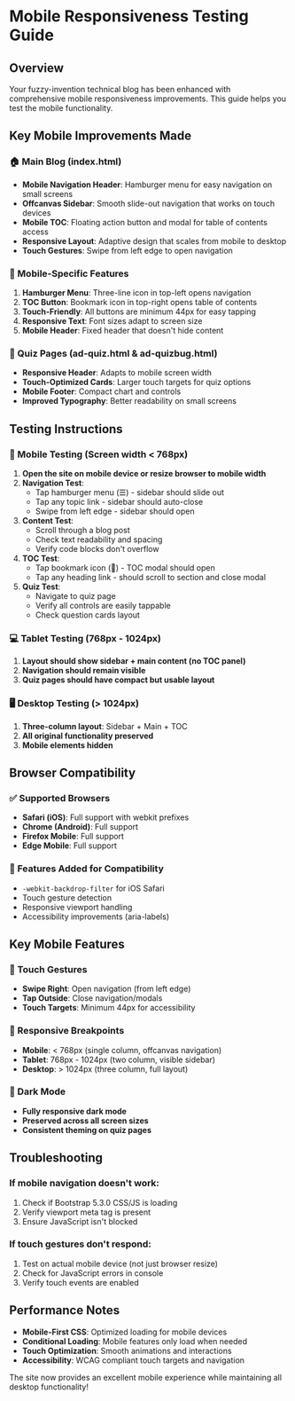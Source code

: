 # Mobile Responsiveness Testing Guide

## Overview
Your fuzzy-invention technical blog has been enhanced with comprehensive mobile responsiveness improvements. This guide helps you test the mobile functionality.

## Key Mobile Improvements Made

### 🏠 Main Blog (index.html)
- **Mobile Navigation Header**: Hamburger menu for easy navigation on small screens
- **Offcanvas Sidebar**: Smooth slide-out navigation that works on touch devices
- **Mobile TOC**: Floating action button and modal for table of contents access
- **Responsive Layout**: Adaptive design that scales from mobile to desktop
- **Touch Gestures**: Swipe from left edge to open navigation

### 📱 Mobile-Specific Features
1. **Hamburger Menu**: Three-line icon in top-left opens navigation
2. **TOC Button**: Bookmark icon in top-right opens table of contents
3. **Touch-Friendly**: All buttons are minimum 44px for easy tapping
4. **Responsive Text**: Font sizes adapt to screen size
5. **Mobile Header**: Fixed header that doesn't hide content

### 🧪 Quiz Pages (ad-quiz.html & ad-quizbug.html)
- **Responsive Header**: Adapts to mobile screen width
- **Touch-Optimized Cards**: Larger touch targets for quiz options
- **Mobile Footer**: Compact chart and controls
- **Improved Typography**: Better readability on small screens

## Testing Instructions

### 📲 Mobile Testing (Screen width < 768px)
1. **Open the site on mobile device or resize browser to mobile width**
2. **Navigation Test**:
   - Tap hamburger menu (☰) - sidebar should slide out
   - Tap any topic link - sidebar should auto-close
   - Swipe from left edge - sidebar should open
3. **Content Test**:
   - Scroll through a blog post
   - Check text readability and spacing
   - Verify code blocks don't overflow
4. **TOC Test**:
   - Tap bookmark icon (🔖) - TOC modal should open
   - Tap any heading link - should scroll to section and close modal
5. **Quiz Test**:
   - Navigate to quiz page
   - Verify all controls are easily tappable
   - Check question cards layout

### 💻 Tablet Testing (768px - 1024px)
1. **Layout should show sidebar + main content (no TOC panel)**
2. **Navigation should remain visible**
3. **Quiz pages should have compact but usable layout**

### 🖥️ Desktop Testing (> 1024px)
1. **Three-column layout**: Sidebar + Main + TOC
2. **All original functionality preserved**
3. **Mobile elements hidden**

## Browser Compatibility

### ✅ Supported Browsers
- **Safari (iOS)**: Full support with webkit prefixes
- **Chrome (Android)**: Full support
- **Firefox Mobile**: Full support
- **Edge Mobile**: Full support

### 🔧 Features Added for Compatibility
- `-webkit-backdrop-filter` for iOS Safari
- Touch gesture detection
- Responsive viewport handling
- Accessibility improvements (aria-labels)

## Key Mobile Features

### 🎯 Touch Gestures
- **Swipe Right**: Open navigation (from left edge)
- **Tap Outside**: Close navigation/modals
- **Touch Targets**: Minimum 44px for accessibility

### 📱 Responsive Breakpoints
- **Mobile**: < 768px (single column, offcanvas navigation)
- **Tablet**: 768px - 1024px (two column, visible sidebar)
- **Desktop**: > 1024px (three column, full layout)

### 🌙 Dark Mode
- **Fully responsive dark mode**
- **Preserved across all screen sizes**
- **Consistent theming on quiz pages**

## Troubleshooting

### If mobile navigation doesn't work:
1. Check if Bootstrap 5.3.0 CSS/JS is loading
2. Verify viewport meta tag is present
3. Ensure JavaScript isn't blocked

### If touch gestures don't respond:
1. Test on actual mobile device (not just browser resize)
2. Check for JavaScript errors in console
3. Verify touch events are enabled

## Performance Notes

- **Mobile-First CSS**: Optimized loading for mobile devices
- **Conditional Loading**: Mobile features only load when needed
- **Touch Optimization**: Smooth animations and interactions
- **Accessibility**: WCAG compliant touch targets and navigation

The site now provides an excellent mobile experience while maintaining all desktop functionality!